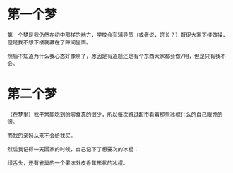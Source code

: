 # 第一个梦

    第一个梦是我仍然在初中那样的地方，学校会有辅导员（或者说，班长？）督促大家下楼做操，但是我不想下楼就藏在了隙间里面。

    然后不知道为什么我心态好像崩了，原因是有道题还是有个东西大家都会做/用，但是只有我不会。

# 第二个梦


    （在梦里）我平常能吃到的零食真的很少，所以每次路过超市看着那些冰棍什么的自己眼馋的很。

    而我的亲妈从来不会给我买。

    然后我记得一天回家的时候，自己记下了想要次的冰棍：

    绿舌头，还有雀巢的一个果冻外皮香蕉形状的冰棍。
